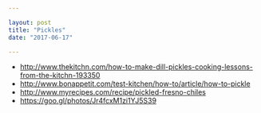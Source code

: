 ```yaml
---

layout: post
title: "Pickles"
date: "2017-06-17"

---
```



 - http://www.thekitchn.com/how-to-make-dill-pickles-cooking-lessons-from-the-kitchn-193350
 - http://www.bonappetit.com/test-kitchen/how-to/article/how-to-pickle
 - http://www.myrecipes.com/recipe/pickled-fresno-chiles
 - https://goo.gl/photos/Jr4fcxM1zi1YJ5S39
